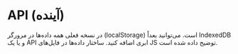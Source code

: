 # API (آینده)
در نسخه فعلی همه داده‌ها در مرورگر (localStorage) است. می‌توانید بعداً IndexedDB و یا یک API ابری اضافه کنید.
ساختار داده‌ها در فایل‌های JS توضیح داده شده است.
